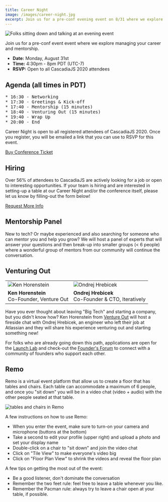 ```yaml
---
title: Career Night
image: /images/career-night.jpg
excerpt: Join us for a pre-conf evening event on 8/31 where we explore finding a job and managing your career.
---
```

![Folks sitting down and talking at an evening event](/images/career-night.jpg)

Join us for a pre-conf event event where we explore managing your career and mentorship.

* **Date:** Monday, August 31st
* **Time:** 4:30pm - 8pm PDT (UTC-7)
* **RSVP:** Open to all CascadiaJS 2020 attendees

## Agenda (all times in PDT)

<pre>
* 16:30 - Networking
* 17:30 - Greetings & Kick-off
* 17:40 - Mentorship (15 minutes)
* 18:40 - Venturing Out (15 minutes)
* 19:40 - Wrap Up
* 20:00 - End
</pre>

Career Night is open to all registered attendees of CascadiaJS 2020. Once you register, you will be emailed a link that you can use to RSVP for this event.

<div class="cta"><a href="https://ti.to/event-loop/cascadiajs-2020/">Buy Conference Ticket</a></div>

## Hiring

Over 56% of attendees to CascadiaJS are actively looking for a job or open to interesting opportunities. If your team is hiring and are interested in setting-up a table at our Career Night and/or the conference itself, please let us know by filling-out the form below!

<span class="cta"><a href="https://forms.gle/ypvAZKPpe4ZzdMfRA">Request More Info</a></span>

## Mentorship Panel

New to tech? Or maybe experienced and also searching for someone who can mentor you and help you grow? We will host a panel of experts that will answer your questions and then break-up into smaller groups (< 6 people) where a wonderful group of mentors from our community will continue the conversation.

## Venturing Out

<table class="profiles">
    <tr><td><img src="/images/ken.jpg" alt="Ken Horenstein"/></td><td><img src="/images/ondrej.jpg" alt="Ondrej Hrebicek"/></td></tr>
    <tr><td><b>Ken Horenstein</b><br/>Co-Founder, Venture Out</td><td><b>Ondrej Hrebicek</b><br/>Co-Founder & CTO, Iteratively</td></tr>  
</table>

Have you ever thought about leaving "Big Tech" and starting a company, but you didn't know how? Ken Horenstein from [Venture Out](https://ventureoutstartups.com/) will host a fireside chat with Ondrej Hrebicek, an engineer who left their job at Atlassian and they will share his experience venturing out and starting something new!

For folks who are already going down this path, applications are open for the [Launch Lab](https://ventureoutstartups.com/launch) and check-out the [Founder's Forum](https://ventureoutstartups.com/founder-forums) to connect with a community of founders who support each other.

## Remo

Remo is a virtual event platform that allow us to create a floor that has tables and chairs. Each table can accommodate a maximum of 6 people, and once you "sit down" you will be in a video chat (video + audio) with the other people seated at that table.

![tables and chairs in Remo](/images/remo-tables.png)

A few instructions on how to use Remo:
- When you enter the event, make sure to turn-on your camera and microphone (buttons at the bottom)
- Take a second to edit your profile (upper right) and upload a photo and set your display name
- Double-click on a chair to "sit down" and join the video chat
- Click on "Tile View" to make everyone's video big
- Click on "Floor Plan View" to shrink the videos and reveal the floor plan

A few tips on getting the most out of the event:
- Be a good listener, don't dominate the conversation
- Remember the two feet rule: feel free to leave a table whenever you like.
- Remember the Pacman rule: always try to leave a chair open at your table, if possible.
